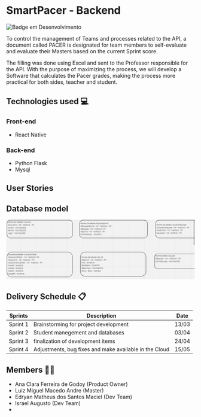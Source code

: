 # SmartPacer - Backend


![Badge em Desenvolvimento](https://img.shields.io/badge/Status-Developing-yellowgreen)


To control the management of Teams and processes related to the API, a document called PACER is designated for team members to self-evaluate and evaluate their Masters based on the current Sprint score.

The filling was done using Excel and sent to the Professor responsible for the API. With the purpose of maximizing the process, we will develop a Software that calculates the Pacer grades, making the process more practical for both sides, teacher and student.

## Technologies used 💻 ##

### Front-end
* React Native 

### Back-end
* Python Flask
* Mysql

## User Stories ##



## Database model ##

![modelo banco](https://github.com/Salitop/SmartPacer-UI/blob/main/imagens/modelo%20banco%20de%20dados.PNG)

##  Delivery Schedule 📋

| Sprints       | Description                                                           | Date
| ------------- | ---------------------------------------------------------------------|----------- |
| Sprint 1      | Brainstorming for project development                                 | 13/03
| Sprint 2      | Student manegement and databases                                      | 03/04
| Sprint 3      | finalization of development items                                     | 24/04
| Sprint 4      | Adjustments, bug fixes and make available in the Cloud                | 15/05


## Members 👧👦 ##
* Ana Clara Ferreira de Godoy (Product Owner)
*  Luiz Miguel Macedo Andre (Master)
* Edryan Matheus dos Santos Maciel (Dev Team)
* Israel Augusto (Dev Team)
* 
